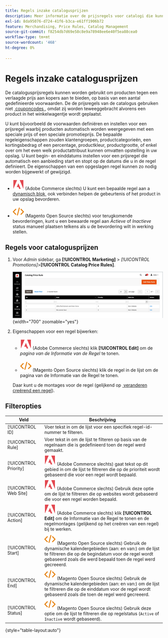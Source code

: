 ```yaml
---
title: Regels inzake catalogusprijzen
description: Meer informatie over de prijsregels voor catalogi die kunnen worden gebruikt om producten aan kopers aan te bieden tegen een verlaagde prijs op basis van een aantal gedefinieerde voorwaarden.
exl-id: 8da95076-d724-41f6-b3ca-e61ff1906b72
feature: Merchandising, Price Rules, Catalog Management
source-git-commit: f8254db7d69e58c8e9a78948ee6e40f5ea88cea0
workflow-type: tm+mt
source-wordcount: '468'
ht-degree: 0%

---
```


# Regels inzake catalogusprijzen

De catalogusprijsregels kunnen worden gebruikt om producten tegen een verlaagde prijs aan kopers aan te bieden, op basis van een aantal gedefinieerde voorwaarden. De de prijsregels van de catalogus gebruiken niet [&#x200B; couponcodes &#x200B;](price-rules-cart-coupon.md), omdat zij worden teweeggebracht alvorens een product in het winkelwagentje wordt geplaatst.

U kunt bijvoorbeeld de voorwaarden definiëren en instellen voor een prijsregel waarbij producten automatisch worden weergegeven met een speciale prijs of een speciale promotieprijs. De bepaalde regeleigenschappen zouden klantengroepen, productcategorieën, een kortingsbedrag of een percentage, productkleur, productgrootte, of enkel over om het even welk productattribuut kunnen omvatten opstelling in uw opslag. U kunt begin- en einddatums instellen voor een prijsregel die automatisch een aanbieding start en stopt op de datums die u in de regel definieert. De eigenschappen van een opgeslagen regel kunnen zo nodig worden bijgewerkt of gewijzigd.

- ![&#x200B; Adobe Commerce &#x200B;](../assets/adobe-logo.svg) (Adobe Commerce slechts) U kunt een bepaalde regel aan a [&#x200B; dynamisch blok &#x200B;](../content-design/dynamic-blocks.md) ook verbinden helpen de gebeurtenis of het product in uw opslag bevorderen.

- ![&#x200B; Magento Open Source &#x200B;](../assets/open-source.svg) (Magento Open Source slechts) voor terugkomende bevorderingen, kunt u een bewaarde regel aan _Actieve_ of _Inactieve_ status manueel plaatsen telkens als u de bevordering wilt in werking stellen.

## Regels voor catalogusprijzen

1. Voor _Admin_ sidebar, ga **[!UICONTROL Marketing]** > _[!UICONTROL Promotions]_>**[!UICONTROL Catalog Price Rules]**.

   ![&#x200B; de prijsregels van de Catalogus &#x200B;](./assets/price-rule-catalog.png){width="700" zoomable="yes"}

1. Eigenschappen voor een regel bijwerken:

   - ![&#x200B; Adobe Commerce &#x200B;](../assets/adobe-logo.svg) (Adobe Commerce slechts) klik **[!UICONTROL Edit]** om de _pagina van de Informatie van de Regel_ te tonen.

   - ![&#x200B; Magento Open Source &#x200B;](../assets/open-source.svg) (Magento Open Source slechts) klik de regel in de lijst om de pagina van de Informatie van de Regel te tonen.

   Daar kunt u de montages voor de regel (gelijkend op [&#x200B; veranderen creërend een regel &#x200B;](price-rules-catalog-create.md)).

## Filteropties

| Veld | Beschrijving |
|--- |--- |
| [!UICONTROL ID] | Voer tekst in om de lijst voor een specifiek regel-id-nummer te filteren. |
| [!UICONTROL Rule] | Voer tekst in om de lijst te filteren op basis van de regelnaam die is gedefinieerd toen de regel werd gemaakt. |
| [!UICONTROL Priority] | ![&#x200B; Adobe Commerce &#x200B;](../assets/adobe-logo.svg) (Adobe Commerce slechts) gaat tekst op dit gebied in om de lijst te filtreren die op de prioriteit wordt gebaseerd die voor een regel wordt bepaald. |
| [!UICONTROL Web Site] | ![&#x200B; Adobe Commerce &#x200B;](../assets/adobe-logo.svg) (Adobe Commerce slechts) Gebruik deze optie om de lijst te filtreren die op websites wordt gebaseerd die voor een regel worden bepaald. |
| [!UICONTROL Action] | ![&#x200B; Adobe Commerce &#x200B;](../assets/adobe-logo.svg) (Adobe Commerce slechts) klik **[!UICONTROL Edit]** om de Informatie van de Regel te tonen en de regelmontages (gelijkend op het creëren van een regel) bij te werken. |
| [!UICONTROL Start] | ![&#x200B; Magento Open Source &#x200B;](../assets/open-source.svg) (Magento Open Source slechts) Gebruik de dynamische kalendergebieden (aan: en van:) om de lijst te filtreren die op de begindatum voor de regel wordt gebaseerd zoals die werd bepaald toen de regel werd gecreeerd. |
| [!UICONTROL End] | ![&#x200B; Magento Open Source &#x200B;](../assets/open-source.svg) (Magento Open Source slechts) Gebruik de dynamische kalendergebieden (aan: en van:) om de lijst te filtreren die op de einddatum voor de regel wordt gebaseerd zoals die toen de regel werd gecreeerd. |
| [!UICONTROL Status] | ![&#x200B; Magento Open Source &#x200B;](../assets/open-source.svg) (Magento Open Source slechts) Gebruik deze optie om de lijst te filtreren die op regelstatus (`Active` of `Inactive` wordt gebaseerd). |

{style="table-layout:auto"}
